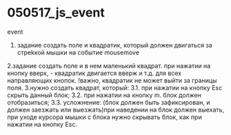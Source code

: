 # 050517_js_event
event

1. задание создать поле и квадратик, который должен двигаться за стрekкой мышки на событие mousemove

2.задание создать поле и в нем маленький квадрат.
   при нажатии на кнопку вверх, - квадратик двигается вверж и т.д. для всех направляющих кнопок.
    !важно, квадратик не может выйти за границы поля.
3.нужно создать квадрат, который:
3.1. при нажатии на кнопку Esc скрыть данный блок;
3.2. при нажатии на кнопку m. блок должен отобразиться;
3.3. усложнение: (блок должен быть зафиксирован, и должен заезжать или выезжать)при наведении на блок должен выехать, при уходе курсора мышки с блока нужно скрывать блок, как при нажатии на кнопку Esc.
